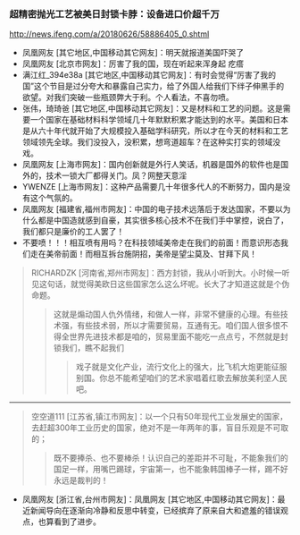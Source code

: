 ### 超精密抛光工艺被美日封锁卡脖：设备进口价超千万
http://news.ifeng.com/a/20180626/58886405_0.shtml
- 凤凰网友 [其它地区,中国移动其它网友]：明天就报道美国吓哭了
- 凤凰网友 [北京市网友]：厉害了我的国，现在听起来浑身起 疙瘩
- 满江红_394e38a [其它地区,中国移动其它网友]：有时会觉得“厉害了我的国”这个节目是过分夸大和暴露自己实力，给了外国人给我们下绊子伸黑手的欲望。对我们突破一些瓶颈弊大于利。个人看法，不喜勿喷。
- 张伟，琦琦爸 [其它地区,中国移动其它网友]：又是材料和工艺的问题。这是需要一个国家在基础材料科学领域几十年默默积累才能达到的水平。美国和日本是从六十年代就开始了大规模投入基础学科研究，所以才在今天的材料和工艺领域领先全球。我们没投入，没积累，想弯道超车？在这种实打实的领域没戏。
- 凤凰网友 [上海市网友]：国内创新就是外行人笑话，机器是国外的软件也是国外的，技术一锁大厂都得关门。凤？网整天意淫
- YWENZE [上海市网友]：这种产品需要几十年很多代人的不断努力，国内是没有这个气氛的。
- 凤凰网友 [福建省,福州市网友]：中国的电子技术远落后于发达国家，不要以为什么都是中国造就感到自豪，其实很多核心技术不在我们手中掌控，说白了，我们都只是廉价的工人罢了！
- 不要喷！！！相互喷有用吗？在科技领域美帝走在我们的前面！而意识形态我们走在美帝前面！而相互拆台施阴招，美帝是望尘莫及、甘拜下风！
>RICHARDZK [河南省,郑州市网友]：西方封锁，我从小听到大。小时候一听见这句话，就觉得美欧日这些国家怎么这么坏呢。长大了才知道这就是个伪命题。
>>这就是煽动国人仇外情绪，和做人一样，非常不健康的心理。有些技术强，有些技术弱，所以才需要贸易，互通有无。咱们国人很多恨不得全世界先进技术都是咱的，贸易里面不能吃一点点亏，不然就是封锁我们，瞧不起我们
>>>戏子就是文化产业，流行文化上的强大，比飞机大炮更能征服别国。你总不能希望咱们的艺术家唱着红歌去解放美利坚人民吧。
---
>空空道111 [江苏省,镇江市网友]：以一个只有50年现代工业发展史的国家，去赶超300年工业历史的国家，绝对不是一年两年的事，盲目乐观是不可取的；
>>既不要捧杀、也不要棒杀！认识自己的差距并不可耻，不能象我们的国足一样，用嘴巴踢球，宇宙第一，也不能象韩国棒子一样，踢不好永远是裁判的！
- 凤凰网友 [浙江省,台州市网友]：凤凰网友 [其它地区,中国移动其它网友]：最近新闻导向在逐渐向冷静和反思中转变，已经摈弃了原来自大和遮羞的错误观点，也算看到了进步。